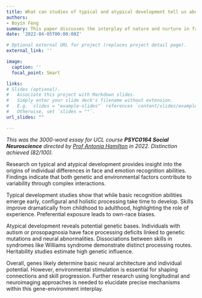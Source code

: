```yaml
---
title: What can studies of typical and atypical development tell us about the origins of varying face and emotion recognition abilities? 
authors:
- Boyin Feng
summary: This paper discusses the interplay of nature and nurture in face and emotion recognition abilities based on developmental research. 
date: '2022-04-05T00:00:00Z'

# Optional external URL for project (replaces project detail page).
external_link: ''

image: 
  caption: ''
  focal_point: Smart

links:
# Slides (optional).
#   Associate this project with Markdown slides.
#   Simply enter your slide deck's filename without extension.
#   E.g. `slides = "example-slides"` references `content/slides/example-slides.md`.
#   Otherwise, set `slides = ""`.
url_slides: ""

---
```

*This was the 3000-word essay for UCL course **PSYC0164 Social Neuroscience** directed by [Prof Antonia Hamilton](https://scholar.google.com/citations?user=vNqtGKcAAAAJ&hl=en&oi=ao) in 2022. Distinction achieved (82/100).*

Research on typical and atypical development provides insight into the origins of individual differences in face and emotion recognition abilities. Findings indicate that both genetic and environmental factors contribute to variability through complex interactions.

Typical development studies show that while basic recognition abilities emerge early, configural and holistic processing take time to develop. Skills improve dramatically from childhood to adulthood, highlighting the role of experience. Preferential exposure leads to own-race biases. 

Atypical development reveals potential genetic bases. Individuals with autism or prosopagnosia have face processing deficits linked to genetic mutations and neural abnormalities. Dissociations between skills in syndromes like Williams syndrome demonstrate distinct processing routes. Heritability studies estimate high genetic influence.

Overall, genes likely determine basic neural architecture and individual potential. However, environmental stimulation is essential for shaping connections and skill progression. Further research using longitudinal and neuroimaging approaches is needed to elucidate precise mechanisms within this gene-environment interplay.
